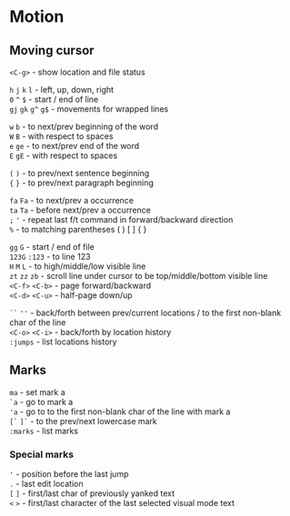 # Motion

## Moving cursor

`<C-g>` - show location and file status

`h` `j` `k` `l` - left, up, down, right<br>
`0` `^` `$` - start / end of line<br>
`gj` `gk` `g^` `g$` - movements for wrapped lines

`w` `b` - to next/prev beginning of the word<br>
`W` `B` - with respect to spaces<br>
`e` `ge` - to next/prev end of the word<br>
`E` `gE` - with respect to spaces

`(` `)` - to prev/next sentence beginning<br>
`{` `}` - to prev/next paragraph beginning

`fa` `Fa` - to next/prev a occurrence<br>
`ta` `Ta` - before next/prev a occurrence<br>
`;` `'` - repeat last f/t command in forward/backward direction<br>
`%` - to matching parentheses ( ) [ ] { }

`gg` `G` - start / end of file<br>
`123G` `:123` - to line 123<br>
`H` `M` `L` - to high/middle/low visible line<br>
`zt` `zz` `zb` - scroll line under cursor to be top/middle/bottom visible line<br>
`<C-f>` `<C-b>` - page forward/backward<br>
`<C-d>` `<C-u>` - half-page down/up

` `` `  `''` - back/forth between prev/current locations / to the first non-blank char of the line<br>
`<C-o>` `<C-i>` - back/forth by location history<br>
`:jumps` - list locations history


## Marks

`ma` - set mark a<br>
`` `a `` - go to mark a<br>
`'a` - go to to the first non-blank char of the line with mark a<br>
`` [` `` `` ]` `` - to the prev/next lowercase mark<br>
`:marks` - list marks


### Special marks

`'` - position before the last jump<br>
`.` - last edit location<br>
`[` `]` - first/last char of previously yanked text<br>
`<` `>` - first/last character of the last selected visual mode text

